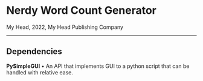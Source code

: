 # Nerdy Word Count Generator
My Head, 2022, My Head Publishing Company

---

## Dependencies
**PySimpleGUI** • An API that implements GUI to a python script that can be handled with relative ease.
